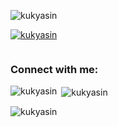 <p align="left"> <img src="https://komarev.com/ghpvc/?username=kukyasin&label=Profile%20views&color=0e75b6&style=flat" alt="kukyasin" /> </p>

<p align="left"> <a href="https://github.com/ryo-ma/github-profile-trophy"><img src="https://github-profile-trophy.vercel.app/?username=kukyasin" alt="kukyasin" /></a> </p>

<p align="left"> <a href="https://twitter.com/" target="blank"><img src="https://img.shields.io/twitter/follow/?logo=twitter&style=for-the-badge" alt="" /></a> </p>

<h3 align="left">Connect with me:</h3>
<p align="left">
</p>

<p><img align="left" src="https://github-readme-stats.vercel.app/api/top-langs?username=kukyasin&show_icons=true&locale=en&layout=compact" alt="kukyasin" /></p>

<p>&nbsp;<img align="center" src="https://github-readme-stats.vercel.app/api?username=kukyasin&show_icons=true&locale=en" alt="kukyasin" /></p>

<p><img align="center" src="https://github-readme-streak-stats.herokuapp.com/?user=kukyasin&" alt="kukyasin" /></p>
